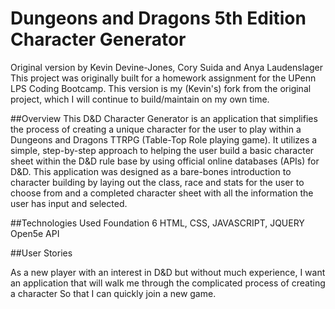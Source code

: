 # Dungeons and Dragons 5th Edition Character Generator

Original version by Kevin Devine-Jones, Cory Suida and Anya Laudenslager
This project was originally built for a homework assignment for the UPenn LPS Coding Bootcamp.
This version is my (Kevin's) fork from the original project, which I will continue to build/maintain on my own time.


##Overview
This D&D Character Generator is an application that simplifies the process of creating a unique character for the user to play within a Dungeons and Dragons TTRPG (Table-Top Role playing game). It utilizes a simple, step-by-step approach to helping the user build a basic character sheet within the D&D rule base by using official online databases (APIs) for D&D. This application was designed as a bare-bones introduction to character building by laying out the class, race and stats for the user to choose from and a completed character sheet with all the information the user has input and selected.

##Technologies Used
Foundation 6
HTML, CSS, JAVASCRIPT, JQUERY
Open5e API

##User Stories

As a new player with an interest in D&D but without much experience,
I want an application that will walk me through the complicated process of creating a character
So that I can quickly join a new game.